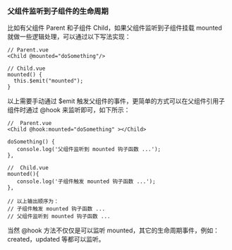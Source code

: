 ### 父组件监听到子组件的生命周期

比如有父组件 Parent 和子组件 Child，如果父组件监听到子组件挂载 mounted 就做一些逻辑处理，可以通过以下写法实现：

```vue
// Parent.vue
<Child @mounted="doSomething"/>

// Child.vue
mounted() {
  this.$emit("mounted");
}
```

以上需要手动通过 $emit 触发父组件的事件，更简单的方式可以在父组件引用子组件时通过 @hook 来监听即可，如下所示：

```vue
//  Parent.vue
<Child @hook:mounted="doSomething" ></Child>

doSomething() {
   console.log('父组件监听到 mounted 钩子函数 ...');
},

//  Child.vue
mounted(){
   console.log('子组件触发 mounted 钩子函数 ...');
},    

// 以上输出顺序为：
// 子组件触发 mounted 钩子函数 ...
// 父组件监听到 mounted 钩子函数 ...     
```

当然 @hook 方法不仅仅是可以监听 mounted，其它的生命周期事件，例如：created，updated 等都可以监听。